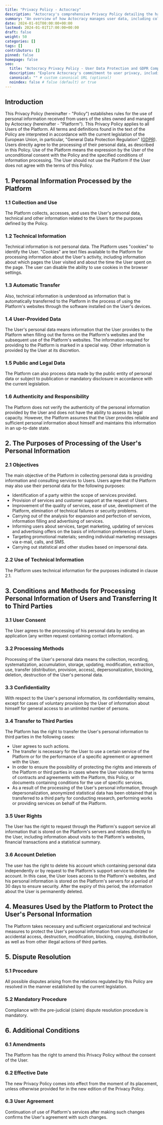 ```yaml
---
title: "Privacy Policy - Actocracy"
description: "Actocracy's comprehensive Privacy Policy detailing the handling of personal data in compliance with EU GDPR regulations."
summary: "An overview of how Actocracy manages user data, including collection, processing, and protection of personal information."
date: 2024-01-01T00:00:00+00:00
lastmod: 2024-01-01T17:00:00+00:00
draft: false
weight: 50
categories: []
tags: []
contributors: []
pinned: false
homepage: false
seo:
  title: "Actocracy Privacy Policy - User Data Protection and GDPR Compliance"
  description: "Explore Actocracy's commitment to user privacy, including data collection, processing, and security measures in line with GDPR."
  canonical: "" # custom canonical URL (optional)
  noindex: false # false (default) or true
---
```


## Introduction

This Privacy Policy (hereinafter - "Policy") establishes rules for the use of personal information received from users of the sites owned and managed by Actocracy (hereinafter - "Platform"). This Privacy Policy applies to all Users of the Platform. All terms and definitions found in the text of the Policy are interpreted in accordance with the current legislation of the European Union, in particular, "General Data Protection Regulation" ([GDPR](https://eur-lex.europa.eu/legal-content/EN/TXT/?uri=celex%3A32016R0679)). Users directly agree to the processing of their personal data, as described in this Policy. Use of the Platform means the expression by the User of the unconditional consent with the Policy and the specified conditions of information processing. The User should not use the Platform if the User does not agree with the terms of this Policy.

## 1. Personal Information Processed by the Platform

### 1.1 Collection and Use
The Platform collects, accesses, and uses the User's personal data, technical and other information related to the Users for the purposes defined by the Policy.

### 1.2 Technical Information
Technical information is not personal data. The Platform uses "cookies" to identify the User. "Cookies" are text files available to the Platform for processing information about the User's activity, including information about which pages the User visited and about the time the User spent on the page. The user can disable the ability to use cookies in the browser settings.

### 1.3 Automatic Transfer
Also, technical information is understood as information that is automatically transferred to the Platform in the process of using the Platform's websites through the software installed on the User's devices.

### 1.4 User-Provided Data
The User's personal data means information that the User provides to the Platform when filling out the forms on the Platform's websites and the subsequent use of the Platform's websites. The information required for providing to the Platform is marked in a special way. Other information is provided by the User at its discretion.

### 1.5 Public and Legal Data
The Platform can also process data made by the public entity of personal data or subject to publication or mandatory disclosure in accordance with the current legislation.

### 1.6 Authenticity and Responsibility
The Platform does not verify the authenticity of the personal information provided by the User and does not have the ability to assess its legal capacity. However, the Platform assumes that the User provides reliable and sufficient personal information about himself and maintains this information in an up-to-date state.

## 2. The Purposes of Processing of the User's Personal Information

### 2.1 Objectives
The main objective of the Platform in collecting personal data is providing information and consulting services to Users. Users agree that the Platform may also use their personal data for the following purposes:

- Identification of a party within the scope of services provided.
- Provision of services and customer support at the request of Users.
- Improvement of the quality of services, ease of use, development of the Platform, elimination of technical failures or security problems.
- Carrying out of the analysis for expansion and perfection of services, information filling and advertising of services.
- Informing users about services, target marketing, updating of services and advertising offers on the basis of information preferences of Users.
- Targeting promotional materials; sending individual marketing messages via e-mail, calls, and SMS.
- Carrying out statistical and other studies based on impersonal data.

### 2.2 Use of Technical Information
The Platform uses technical information for the purposes indicated in clause 2.1.

## 3. Conditions and Methods for Processing Personal Information of Users and Transferring It to Third Parties

### 3.1 User Consent
The User agrees to the processing of his personal data by sending an application (any written request containing contact information).

### 3.2 Processing Methods
Processing of the User's personal data means the collection, recording, systematization, accumulation, storage, updating, modification, extraction, use, transfer (distribution, provision, access), depersonalization, blocking, deletion, destruction of the User's personal data.

### 3.3 Confidentiality
With respect to the User's personal information, its confidentiality remains, except for cases of voluntary provision by the User of information about himself for general access to an unlimited number of persons.

### 3.4 Transfer to Third Parties
The Platform has the right to transfer the User's personal information to third parties in the following cases:

- User agrees to such actions.
- The transfer is necessary for the User to use a certain service of the Platform or for the performance of a specific agreement or agreement with the User.
- In order to ensure the possibility of protecting the rights and interests of the Platform or third parties in cases where the User violates the terms of contracts and agreements with the Platform, this Policy, or documents containing conditions for the use of specific services.
- As a result of the processing of the User's personal information, through depersonalization, anonymized statistical data has been obtained that is transferred to a third party for conducting research, performing works or providing services on behalf of the Platform.

### 3.5 User Rights
The User has the right to request through the Platform's support service all information that is stored on the Platform's servers and relates directly to the User, including information about visits to the Platform's websites, financial transactions and a statistical summary.

### 3.6 Account Deletion
The user has the right to delete his account which containing personal data independently or by request to the Platform's support service to delete the account. In this case, the User loses access to the Platform's websites, and his personal information is stored on the Platform's servers for a period of 30 days to ensure security. After the expiry of this period, the information about the User is permanently deleted.

## 4. Measures Used by the Platform to Protect the User's Personal Information

The Platform takes necessary and sufficient organizational and technical measures to protect the User's personal information from unauthorized or accidental access, destruction, modification, blocking, copying, distribution, as well as from other illegal actions of third parties.

## 5. Dispute Resolution

### 5.1 Procedure
All possible disputes arising from the relations regulated by this Policy are resolved in the manner established by the current legislation.

### 5.2 Mandatory Procedure
Compliance with the pre-judicial (claim) dispute resolution procedure is mandatory.

## 6. Additional Conditions

### 6.1 Amendments
The Platform has the right to amend this Privacy Policy without the consent of the User.

### 6.2 Effective Date
The new Privacy Policy comes into effect from the moment of its placement, unless otherwise provided for in the new edition of the Privacy Policy.

### 6.3 User Agreement
Continuation of use of Platform's services after making such changes confirms the User's agreement with such changes.
